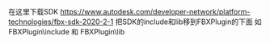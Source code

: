 在这里下载SDK
https://www.autodesk.com/developer-network/platform-technologies/fbx-sdk-2020-2-1
把SDK的include和lib移到FBXPlugin的下面
如 FBXPlugin\include 和 FBXPlugin\lib